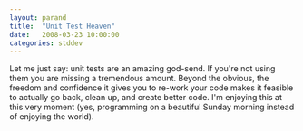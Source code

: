 ```yaml
---
layout: parand
title:  "Unit Test Heaven"
date:   2008-03-23 10:00:00
categories: stddev
---
```

Let me just say: unit tests are an amazing god-send. If you're not using them you are missing a tremendous amount. Beyond the obvious, the freedom and confidence it gives you to re-work your code makes it feasible to actually go back, clean up, and create better code. I'm enjoying this at this very moment \(yes, programming on a beautiful Sunday morning instead of enjoying the world\).
